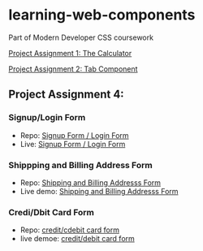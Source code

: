 # learning-web-components
Part of Modern Developer CSS coursework

[Project Assignment 1: The Calculator](https://github.com/Zesc/P1-the-calculator)

[Project Assignment 2: Tab Component](https://github.com/Zesc/tabs-component)

## Project Assignment 4:

### Signup/Login Form
- Repo: [Signup Form / Login Form](https://github.com/Zesc/P4-signup-form) 
- Live: [Signup Form / Login Form](https://zesc.github.io/P4-signup-form/)


### Shippping and Billing Address Form
- Repo: [Shipping and Billing Addresss Form](https://github.com/Zesc/P4-shipping-billing-form)
- Live demo: [Shipping and Billing Addresss Form](https://zesc.github.io/P4-shipping-billing-form/)

### Credi/Dbit Card Form
- Repo: [credit/cdebit card form](https://github.com/Zesc/P4-credit-debit-card-form)
- live demoe: [credit/debit card form](https://zesc.github.io/P4-credit-debit-card-form/)
